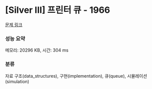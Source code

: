 # [Silver III] 프린터 큐 - 1966 

[문제 링크](https://www.acmicpc.net/problem/1966) 

### 성능 요약

메모리: 20296 KB, 시간: 304 ms

### 분류

자료 구조(data_structures), 구현(implementation), 큐(queue), 시뮬레이션(simulation)

